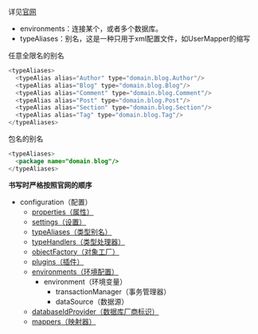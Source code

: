 详见[官网](https://mybatis.org/mybatis-3/zh/configuration.html)

- environments：连接某个，或者多个数据库。
- typeAliases：别名，这是一种只用于xml配置文件，如UserMapper的缩写

任意全限名的别名
```java
<typeAliases>
  <typeAlias alias="Author" type="domain.blog.Author"/>
  <typeAlias alias="Blog" type="domain.blog.Blog"/>
  <typeAlias alias="Comment" type="domain.blog.Comment"/>
  <typeAlias alias="Post" type="domain.blog.Post"/>
  <typeAlias alias="Section" type="domain.blog.Section"/>
  <typeAlias alias="Tag" type="domain.blog.Tag"/>
</typeAliases>
```
包名的别名
```java
<typeAliases>
  <package name="domain.blog"/>
</typeAliases>
```

**书写时严格按照官网的顺序**
-   configuration（配置）
    -   [properties（属性）](https://mybatis.org/mybatis-3/zh/configuration.html#properties)
    -   [settings（设置）](https://mybatis.org/mybatis-3/zh/configuration.html#settings)
    -   [typeAliases（类型别名）](https://mybatis.org/mybatis-3/zh/configuration.html#typeAliases)
    -   [typeHandlers（类型处理器）](https://mybatis.org/mybatis-3/zh/configuration.html#typeHandlers)
    -   [objectFactory（对象工厂）](https://mybatis.org/mybatis-3/zh/configuration.html#objectFactory)
    -   [plugins（插件）](https://mybatis.org/mybatis-3/zh/configuration.html#plugins)
    -   [environments（环境配置）](https://mybatis.org/mybatis-3/zh/configuration.html#environments)
        -   environment（环境变量）
            -   transactionManager（事务管理器）
            -   dataSource（数据源）
    -   [databaseIdProvider（数据库厂商标识）](https://mybatis.org/mybatis-3/zh/configuration.html#databaseIdProvider)
    -   [mappers（映射器）](https://mybatis.org/mybatis-3/zh/configuration.html#mappers)
